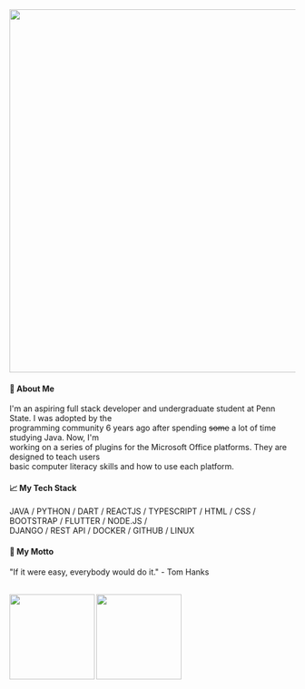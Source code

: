 <img src=https://media.giphy.com/media/fd4541gIoVM2vZbyVo/giphy.gif width="640px">

#### 📙 About Me
I'm an aspiring full stack developer and undergraduate student at Penn State. I was adopted by the <br /> programming community 6 years ago after spending ~~some~~ a lot of time studying Java. Now, I'm <br /> working on a series of plugins for the Microsoft Office platforms. They are designed to teach users <br /> basic computer literacy skills and how to use each platform. 

#### 📈 My Tech Stack
JAVA / PYTHON / DART / REACTJS / TYPESCRIPT / HTML / CSS / BOOTSTRAP / FLUTTER / NODE.JS /<br /> DJANGO / REST API / DOCKER / GITHUB / LINUX

#### 💬 My Motto
"If it were easy, everybody would do it." - Tom Hanks<br/><br/>

<img align="left" height="150px" src="https://github-readme-stats.vercel.app/api/?username=Liam-boston&theme=gruvbox" />
<img align="center" height="150px" src="https://github-readme-stats.vercel.app/api/top-langs/?username=Liam-boston&layout=compact&line_height=27&theme=gruvbox" />

